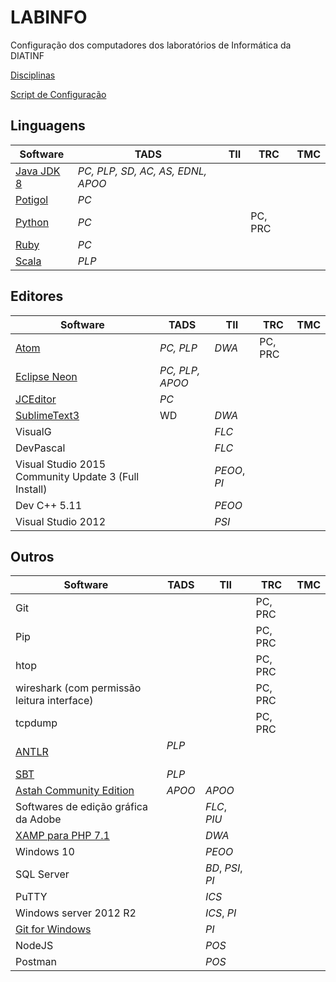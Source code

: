# LABINFO
Configuração dos computadores dos laboratórios de Informática da DIATINF

[Disciplinas](/disciplinas.md)

[Script de Configuração](/software/labinfo.sh)

## Linguagens

Software                                      | TADS      | TII | TRC | TMC
---                                           | ---       | --- | --- | ---
[Java JDK 8](/software/Java8.md)              | *PC, PLP, SD, AC, AS, EDNL, APOO* |     |     |
[Potigol](https://github.com/potigol/potigol) |  *PC*     |     |     |
[Python](/software/Python.md)                 |  *PC*     |     |  PC, PRC |
[Ruby](/software/Ruby.md)                     |  *PC*     |     |     |
[Scala](https://www.scala-lang.org/download/install.html) |  *PLP*    |     |     |

## Editores

Software                                      | TADS      | TII | TRC | TMC
---                                           | ---       | --- | --- | ---
[Atom](/software/Atom.md)                     | _PC, PLP_ | _DWA_ | PC, PRC |     
[Eclipse Neon](http://ubuntuhandbook.org/index.php/2016/01/how-to-install-the-latest-eclipse-in-ubuntu-16-04-15-10/) | _PC, PLP, APOO_ | | |
[JCEditor](https://github.com/cristian-henrique/JCEditor) | *PC* |    | | 
[SublimeText3](/software/SublimeText3.md)     | WD        | _DWA_ |    |    |
VisualG                                       |           | _FLC_ |    |    |
DevPascal                                     |           | _FLC_ |    |    |
Visual Studio 2015 Community Update 3 (Full Install)   |    | _PEOO_, _PI_ |    |    |
Dev C++ 5.11                                  |           | _PEOO_ |    |    |
Visual Studio 2012                            |           | _PSI_  |    |    |

## Outros

Software                                      | TADS      | TII | TRC | TMC
---                                           | ---       | --- | --- | ---
Git                                           |       |     |  PC, PRC |
Pip                                           |       |     |  PC, PRC |
htop                                           |       |     |  PC, PRC |
wireshark (com permissão leitura interface)                                          |       |     |  PC, PRC |
tcpdump                                          |       |     |  PC, PRC |
[ANTLR](/software/Antlr.md)                   | *PLP*     |     |     |
[SBT](/software/sbt.md)                       | *PLP*     |     |     |
[Astah Community Edition](http://astah.net/com-announcement) | *APOO*  | *APOO*  |     |
Softwares de edição gráfica da Adobe          |           | _FLC_, _PIU_ |    |    |
[XAMP para PHP 7.1](https://www.apachefriends.org/download.html)    |    | _DWA_ |    |    |
Windows 10                                    |           | _PEOO_ |    |    |
SQL Server                                    |           | _BD_, _PSI_, _PI_ |    |    |
PuTTY                                         |           | _ICS_  |    |    |
Windows server 2012 R2                        |           | _ICS_, _PI_ |    |    |
[Git for Windows](https://git-scm.com/downloads)   |       | _PI_   |    |    |
NodeJS                                        |           | _POS_ |    |    |
Postman                                       |           | _POS_ |    |    |
